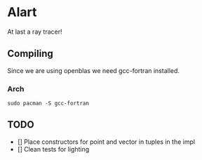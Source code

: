 # Alart

At last a ray tracer!

## Compiling

Since we are using openblas we need gcc-fortran installed.

### Arch

```
sudo pacman -S gcc-fortran
```

## TODO

- [] Place constructors for point and vector in tuples in the impl
- [] Clean tests for lighting